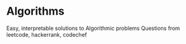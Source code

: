 # Algorithms
Easy, interpretable solutions to Algorithmic problems
Questions from leetcode, hackerrank, codechef
